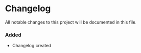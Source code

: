 # Changelog

All notable changes to this project will be documented in this file.

### Added

 - Changelog created
